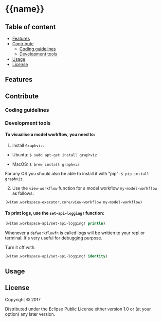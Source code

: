 # {{name}}

## Table of content

* [Features](#features)
* [Contribute](#contribute)
  * [Coding guidelines](#coding-guidelines)
  * [Development tools](#development-tools)
* [Usage](#usage)
* [License](#license)

## Features

## Contribute

### Coding guidelines

### Development tools
#### To visualise a model workflow, you need to:

1) Install `Graphviz`:

- Ubuntu: `$ sudo apt-get install graphviz`

- MacOS: `$ brew install graphviz`

For any OS you should also be able to install it with "pip": `$ pip install graphviz`.

2) Use the `view-workflow` function for a model workflow `my-model-workflow`
as follows:

```Clojure
(witan.workspace-executor.core/view-workflow my-model-workflow)
```
#### To print logs, use the `set-api-logging!` function:

```Clojure
(witan.workspace-api/set-api-logging! println)
```
Whenever a `defworkflowfn` is called logs will be written to your repl or terminal. It's very  useful for debugging purpose.

Turn it off with:
```Clojure
(witan.workspace-api/set-api-logging! identity)
```

## Usage

## License

Copyright © 2017

Distributed under the Eclipse Public License either version 1.0 or (at your option) any later version.
